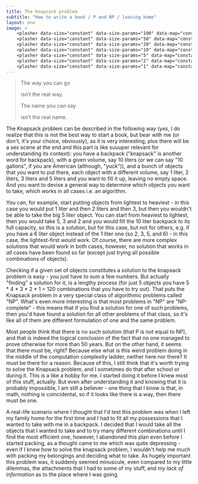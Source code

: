 ```yaml
---
title: The knapsack problem
subtitle: "How to write a book / P and NP / leaving home"
layout: one
image: >
    <plasher data-size="constant" data-size-params="100" data-map="constant" data-params="20000"></plasher>
    <plasher data-size="constant" data-size-params="50" data-map="constant" data-params="20000"></plasher>
    <plasher data-size="constant" data-size-params="20" data-map="constant" data-params="1000"></plasher>
    <plasher data-size="constant" data-size-params="10" data-map="constant" data-params="5"></plasher>
    <plasher data-size="constant" data-size-params="5" data-map="constant" data-params="5"></plasher>
    <plasher data-size="constant" data-size-params="2" data-map="constant" data-params="5"></plasher>
    <plasher data-size="constant" data-size-params="1" data-map="constant" data-params="5"></plasher>
---
```


> The way you can go
>
> isn’t the real way.
>
> The name you can say
>
> isn’t the real name. 


The Knapsack problem can be described in the following way (yes, I do realize that this is not the best way to start a book, but bear with me (or don't, it's your choice, obviously), as it is very interesting, plus there will be a sex scene at the end and this part is like suuuper relevant for understanding its context): you have a backpack ("knapsack" is another word for backpack), with a given volume, say 10 liters (or we can say "10 gallons", if you are American (although, "yuck")), and a bunch of objects that you want to put there, each object with a different volume, say 1 liter, 2 liters, 3 liters and 5 liters and you want to fill it up, leaving no empty space. And you want to devise a general way to determine which objects you want to take, which works in all cases i.e. an algorithm.

You can, for example, start putting objects from lightest to heaviest - in this case you would put 1 liter and then 2 liters and then 3, but then you wouldn't be able to take the big 5 liter object. You can start from heaviest to lightest, then you would take 5, 3 and 2 and you would fill the 10 liter backpack to its full capacity, so this is a solution, but for this case, but not for others, e.g. if you have a 6 liter object instead of the 1 liter one (so 2, 3, 5, and 6) - in this case, the lightest-first *would* work. Of course, there are more complex solutions that would work in both cases, however, no solution that works in *all* cases have been found so far (except just trying all possible combinations of objects).

Checking if a given set of objects constitutes a solution to the knapsack problem is easy - you just have to sum a few numbers. But actually "finding" a solution for it, is a lengthy process (for just 5 objects you have 5 * 4 * 3 * 2 * 1 = 120 combinations that you have to try out). That puts the Knapsack problem in a very special class of algorithmic problems called "NP". What's even more interesting is that most problems in "NP" are "NP-complete" - this means that if you find a solution for one of such problems, then you'd have found a solution for all other problems of that class, so it's like all of them are different formulation of one and the same problem. 

Most people think that there is no such solution (that P is not equal to NP), and that is indeed the logical conclusion of the fact that no one managed to prove otherwise for more than 50 years. But on the other hand, it seems that there must be, right? Because else what is this weird problem doing in the middle of the computation complexity ladder, neither here nor there? It must be there for a reason. Because of this, I still think that it's worth trying to solve the Knapsack problem, and I sometimes do that after school or during it. This is a like a hobby for me. I started doing it before I knew most of this stuff, actually. But even after understanding it and knowing that it is probably impossible, I am still a believer - one thing that I know is that, in math, nothing is coincidental, so if it looks like there is a way, then there must be one.

A real-life scenario where I thought that I'd test this problem was when I left my family home for the first time and I had to fit all my possessions that I wanted to take with me in a backpack. I decided that I would take all the objects that I wanted to take and to try many different combinations until I find the most efficient one, however, I abandoned this plan even before I started packing, as a thought came to me which was quite depressing - even if I knew how to solve the knapsack problem, I wouldn't help me much with packing my belongings and deciding what to take. As hugely important this problem was, it suddenly seemed minuscule, even compared to my little dilemmas, the attachments that I had to some of my stuff, and my *lack of information* as to the place where I was going. 
